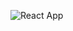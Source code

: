 ![React App](https://github.com/akai54/eat-n-split/assets/55193319/207c42b5-b3ea-4ab6-bb8d-83f0cb687e69)
